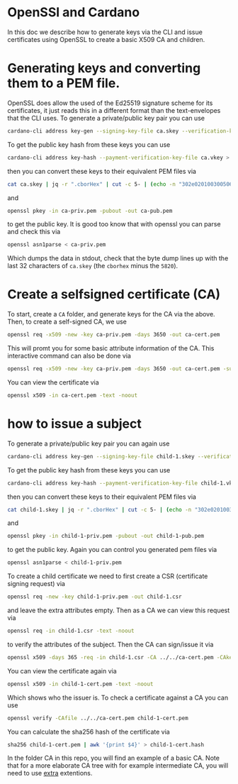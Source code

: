 # OpenSSl and Cardano
In this doc we describe how to generate keys via the CLI and issue certificates using OpenSSL to create a basic X509 CA and children.

# Generating keys and converting them to a PEM file.
OpenSSL does allow the used of the Ed25519 signature scheme for its certificates, it just reads this in a different format than the text-envelopes that the CLI uses. To generate a private/public key pair you can use
```bash
cardano-cli address key-gen --signing-key-file ca.skey --verification-key-file ca.vkey
```
To get the public key hash from these keys you can use
```bash
cardano-cli address key-hash --payment-verification-key-file ca.vkey > ca.keyhash
```
then you can convert these keys to their equivalent PEM files via
```bash
cat ca.skey | jq -r ".cborHex" | cut -c 5- | (echo -n "302e020100300506032b657004220420" && cat) | xxd -r -p | base64 | (echo "-----BEGIN PRIVATE KEY-----" && cat) | (cat && echo "-----END PRIVATE KEY-----") > ca-priv.pem
```
and
```bash
openssl pkey -in ca-priv.pem -pubout -out ca-pub.pem
```
to get the public key. It is good too know that with openssl you can parse and check this via
```bash
openssl asn1parse < ca-priv.pem
```
Which dumps the data in stdout, check that the byte dump lines up with the last 32 characters of `ca.skey` (the `cborhex` minus the `5820`).

# Create a selfsigned certificate (CA)
To start, create a `CA` folder, and generate keys for the CA via the above. Then, to create a self-signed CA, we use 
```bash
openssl req -x509 -new -key ca-priv.pem -days 3650 -out ca-cert.pem
```
This will promt you for some basic attribute information of the CA. This interactive command can also be done via
```bash
openssl req -x509 -new -key ca-priv.pem -days 3650 -out ca-cert.pem -subj "/C=NL/ST=YourState/L=YourCity/O=YourOrganization/OU=YourOrganizationalUnit/CN=YourCommonName"
```
You can view the certificate via
```bash
openssl x509 -in ca-cert.pem -text -noout
```
# how to issue a subject
To generate a private/public key pair you can again use
```bash
cardano-cli address key-gen --signing-key-file child-1.skey --verification-key-file child-1.vkey
```
To get the public key hash from these keys you can use
```bash
cardano-cli address key-hash --payment-verification-key-file child-1.vkey > child-1.keyhasash
```
then you can convert these keys to their equivalent PEM files via
```bash
cat child-1.skey | jq -r ".cborHex" | cut -c 5- | (echo -n "302e020100300506032b657004220420" && cat) | xxd -r -p | base64 | (echo "-----BEGIN PRIVATE KEY-----" && cat) | (cat && echo "-----END PRIVATE KEY-----") > child-1-priv.pem
```
and
```bash
openssl pkey -in child-1-priv.pem -pubout -out child-1-pub.pem
```
to get the public key. Again you can control you generated pem files via
```bash
openssl asn1parse < child-1-priv.pem
```
To create a child certificate we need to first create a CSR (certificate signing request) via
```bash
openssl req -new -key child-1-priv.pem -out child-1.csr
```
and leave the extra attributes empty. Then as a CA we can view this request via
```bash
openssl req -in child-1.csr -text -noout
```
to verify the attributes of the subject. Then the CA can sign/issue it via
```bash
openssl x509 -days 365 -req -in child-1.csr -CA ../../ca-cert.pem -CAkey ../../ca-priv.pem -out child-1-cert.pem
```
You can view the certificate again via
```bash
openssl x509 -in child-1-cert.pem -text -noout
```
Which shows who the issuer is. To check a certificate against a CA you can use
```bash
openssl verify -CAfile ../../ca-cert.pem child-1-cert.pem
```
You can calculate the sha256 hash of the certificate via
```bash
sha256 child-1-cert.pem | awk '{print $4}' > child-1-cert.hash
```
In the folder CA in this repo, you will find an example of a basic CA. Note that for a more elaborate CA tree with for example intermediate CA, you will need to use [extra](https://openssl-ca.readthedocs.io/en/latest/introduction.html) extentions.